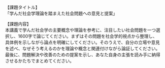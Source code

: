 【課題タイトル】  
「学んだ社会学理論を踏まえた社会問題への意見と提案」

【課題内容】  
本講義で学んだ社会学の主要概念や理論を参考に、注目したい社会問題を一つ選択し、1600字で論じてください。まずはその問題を社会学的視点から整理し、具体例を示しながら論点を明確にしてください。そのうえで、自分の立場や意見を述べ、なぜそう考えるのかを理論や概念と関連付けながら論証してください。最後に、問題解決や改善のための提案を示し、あなた自身の主張を読み手に納得させるかたちでまとめてください。